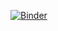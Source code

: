 [![Binder](https://mybinder.org/badge_logo.svg)](https://mybinder.org/v2/gh/DisaEkholm/jupyter-lab.git/HEAD)